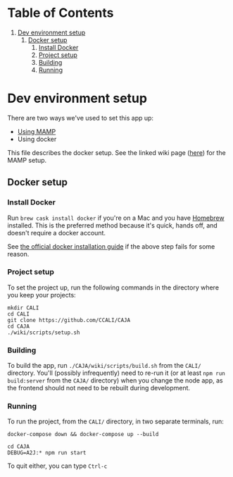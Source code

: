 
# Table of Contents

1.  [Dev environment setup](#org8fa38c8)
    1.  [Docker setup](#orgd32b2a5)
        1.  [Install Docker](#org7b9c9fa)
        2.  [Project setup](#orgf8babe9)
        3.  [Building](#org1cc29ff)
        4.  [Running](#org6b55212)

# Dev environment setup

There are two ways we've used to set this app up:

-   [Using MAMP](https://github.com/CCALI/CAJA/wiki/Development-Environment-Production-Clone)
-   Using docker

This file describes the docker setup. See the linked wiki page ([here](https://github.com/CCALI/CAJA/wiki/Development-Environment-Production-Clone)) for the
MAMP setup.

## Docker setup

### Install Docker

Run `brew cask install docker` if you're on a Mac and you have [Homebrew](https://brew.sh/) installed.
This is the preferred method because it's quick, hands off, and doesn't require
a docker account.

See [the official docker installation guide](https://www.docker.com/get-started) if the above step fails for some
reason.

### Project setup

To set the project up, run the following commands in the directory where you
keep your projects:

    mkdir CALI
    cd CALI
    git clone https://github.com/CCALI/CAJA
    cd CAJA
    ./wiki/scripts/setup.sh

### Building

To build the app, run `./CAJA/wiki/scripts/build.sh` from the `CALI/` directory. You'll
(possibly infrequently) need to re-run it (or at least `npm run build:server` from
the `CAJA/` directory) when you change the node app, as the frontend should not
need to be rebuilt during development.

### Running

To run the project, from the `CALI/` directory, in two separate terminals, run:

    docker-compose down && docker-compose up --build

    cd CAJA
    DEBUG=A2J:* npm run start

To quit either, you can type `Ctrl-c`
